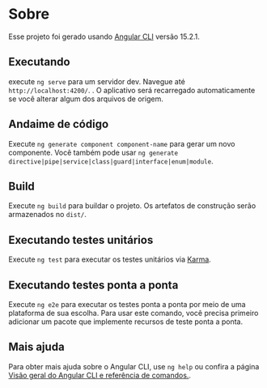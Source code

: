 # Sobre

Esse projeto foi gerado usando [Angular CLI](https://github.com/angular/angular-cli) versão 15.2.1.

## Executando

execute `ng serve` para um servidor dev. Navegue até `http://localhost:4200/`. . O aplicativo será recarregado automaticamente se você alterar algum dos arquivos de origem.

## Andaime de código

Execute `ng generate component component-name` para gerar um novo componente. Você também pode usar `ng generate directive|pipe|service|class|guard|interface|enum|module`.

## Build

Execute `ng build` para buildar o projeto. Os artefatos de construção serão armazenados no `dist/`.

## Executando testes unitários

Execute `ng test` para executar os testes unitários via [Karma](https://karma-runner.github.io).

## Executando testes ponta a ponta

Execute `ng e2e` para executar os testes ponta a ponta por meio de uma plataforma de sua escolha. Para usar este comando, você precisa primeiro adicionar um pacote que implemente recursos de teste ponta a ponta.

## Mais ajuda

Para obter mais ajuda sobre o Angular CLI, use `ng help` ou confira a página [Visão geral do Angular CLI e referência de comandos.](https://angular.io/cli).
